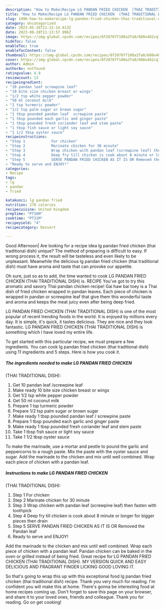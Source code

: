```yaml
---
description: "How to Make|Recipe LG PANDAN FRIED CHICKEN  (THAI TRADITIONAL DISH) {That is Delicious"
title: "How to Make|Recipe LG PANDAN FRIED CHICKEN  (THAI TRADITIONAL DISH) {That is Delicious"
slug: 1496-how-to-makerecipe-lg-pandan-fried-chicken-thai-traditional-dish-that-is-delicious
category: Uncategorized
date: 2023-05-26T21:32:14.613Z
date: 2023-08-28T11:13:57.996Z
image: https://img-global.cpcdn.com/recipes/8f20707f100a3fa0/680x482cq70/lg-pandan-fried-chicken-thai-traditional-dish-recipe-main-photo.jpg
hideToc: false
enableToc: true
enableTocContent: false
thumbnail: https://img-global.cpcdn.com/recipes/8f20707f100a3fa0/680x482cq70/lg-pandan-fried-chicken-thai-traditional-dish-recipe-main-photo.jpg
cover: https://img-global.cpcdn.com/recipes/8f20707f100a3fa0/680x482cq70/lg-pandan-fried-chicken-thai-traditional-dish-recipe-main-photo.jpg
author: Admin
authorAv: notfound
ratingvalue: 4.9
reviewcount: 13
recipeingredient:
- "10 pandan leaf screwpine leaf"
- "10 bite size chicken breast or wings"
- "1/2 tsp white pepper powder"
- "50 ml coconut milk"
- "1 tsp turmeric powder"
- "1/2 tsp palm sugar or brown sugar"
- "1 tbsp pounded pandan leaf  screwpine paste"
- "1 tbsp pounded each garlic and ginger paste"
- "1 tbsp pounded fresh coriander leaf and stem paste"
- "1 tbsp fish sauce or light soy sauce"
- "1 1/2 tbsp oyster sauce"
recipeinstructions:
- "Step 1            For chicken"
- "Step 2            Marinate chicken for 30 minute"
- "Step 3            Wrap chicken with pandan leaf (screwpine leaf) then fasten with toothpick"
- "Step 4            Deep fry till chicken is cook about 8 minute or longer for bigger pieces then drain"
- "Step 5            SERVE PANDAN FRIED CHICKEN AS IT IS OR Removed the Pandan leaf"
- "Ready to serve and ENJOY!"
categories:
- Recipe
tags:
- lg
- pandan
- fried

katakunci: lg pandan fried 
nutrition: 270 calories
recipecuisine: United Kingdom
preptime: "PT16M"
cooktime: "PT31M"
recipeyield: "4"
recipecategory: Dessert

---
```



Good Afternoon| Are looking for a recipe idea lg pandan fried chicken 
(thai traditional dish) unique? The method of preparing is difficult to easy. If wrong process it, the result will be tasteless and even likely to be unpleasant. Meanwhile the delicious lg pandan fried chicken 
(thai traditional dish) must have aroma and taste that can provoke our appetite.





Oh sure, just so as to add, the time wanted to cook LG PANDAN FRIED CHICKEN (THAI TRADITIONAL DISH) is. RECIPE You&#39;ve got to try this aromatic and savory Thai pandan chicken recipe! Gai haw bai toey is a Thai dish of fried chicken wrapped in pandan leaves. Each piece of chicken is wrapped in pandan or screwpine leaf that give them this wonderful taste and aroma and keeps the meat juicy even after being deep fried.

LG PANDAN FRIED CHICKEN 
(THAI TRADITIONAL DISH) is one of the most popular of recent trending foods in the world. It is enjoyed by millions every day. It is simple, it's quick, it tastes delicious. They are nice and they look fantastic. LG PANDAN FRIED CHICKEN 
(THAI TRADITIONAL DISH) is something which I have loved my entire life.


To get started with this particular recipe, we must prepare a few ingredients. You can cook lg pandan fried chicken 
(thai traditional dish) using 11 ingredients and 5 steps. Here is how you cook it.

<!--inarticleads1-->

##### The ingredients needed to make LG PANDAN FRIED CHICKEN 
(THAI TRADITIONAL DISH):

1. Get 10 pandan leaf /screwpine leaf
1. Make ready 10 bite size chicken breast or wings
1. Get 1/2 tsp white pepper powder
1. Get 50 ml coconut milk
1. Prepare 1 tsp turmeric powder
1. Prepare 1/2 tsp palm sugar or brown sugar
1. Make ready 1 tbsp pounded pandan leaf / screwpine paste
1. Prepare 1 tbsp pounded each garlic and ginger paste
1. Make ready 1 tbsp pounded fresh coriander leaf and stem paste
1. Take 1 tbsp fish sauce or light soy sauce
1. Take 1 1/2 tbsp oyster sauce


To make the marinade, use a mortar and pestle to pound the garlic and peppercorns to a rough paste. Mix the paste with the oyster sauce and sugar. Add the marinade to the chicken and mix until well combined. Wrap each piece of chicken with a pandan leaf. 

<!--inarticleads2-->

##### Instructions to make LG PANDAN FRIED CHICKEN 
(THAI TRADITIONAL DISH):

1. Step 1            For chicken
1. Step 2            Marinate chicken for 30 minute
1. Step 3            Wrap chicken with pandan leaf (screwpine leaf) then fasten with toothpick
1. Step 4            Deep fry till chicken is cook about 8 minute or longer for bigger pieces then drain
1. Step 5            SERVE PANDAN FRIED CHICKEN AS IT IS OR Removed the Pandan leaf
1. Ready to serve and ENJOY!

Add the marinade to the chicken and mix until well combined. Wrap each piece of chicken with a pandan leaf. Pandan chicken can be baked in the oven or grilled instead of being fried. Great recipe for LG PANDAN FRIED CHICKEN (THAI TRADITIONAL DISH). MY VERSION QUICK AND EASY DELICIOUS AND FRAGRANT FINGER LICKING GOOD LOVING IT. 

So that's going to wrap this up with this exceptional food lg pandan fried chicken 
(thai traditional dish) recipe. Thank you very much for reading. I'm confident you will make this at home. There's gonna be interesting food at home recipes coming up. Don't forget to save this page on your browser, and share it to your loved ones, friends and colleague. Thank you for reading. Go on get cooking!
